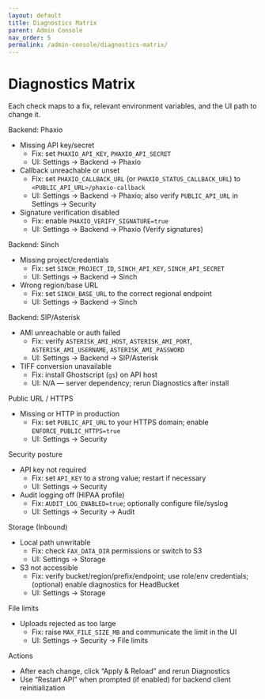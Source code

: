 ```yaml
---
layout: default
title: Diagnostics Matrix
parent: Admin Console
nav_order: 5
permalink: /admin-console/diagnostics-matrix/
---
```


# Diagnostics Matrix

Each check maps to a fix, relevant environment variables, and the UI path to change it.

Backend: Phaxio
- Missing API key/secret
  - Fix: set `PHAXIO_API_KEY`, `PHAXIO_API_SECRET`
  - UI: Settings → Backend → Phaxio
- Callback unreachable or unset
  - Fix: set `PHAXIO_CALLBACK_URL` (or `PHAXIO_STATUS_CALLBACK_URL`) to `<PUBLIC_API_URL>/phaxio-callback`
  - UI: Settings → Backend → Phaxio; also verify `PUBLIC_API_URL` in Settings → Security
- Signature verification disabled
  - Fix: enable `PHAXIO_VERIFY_SIGNATURE=true`
  - UI: Settings → Backend → Phaxio (Verify signatures)

Backend: Sinch
- Missing project/credentials
  - Fix: set `SINCH_PROJECT_ID`, `SINCH_API_KEY`, `SINCH_API_SECRET`
  - UI: Settings → Backend → Sinch
- Wrong region/base URL
  - Fix: set `SINCH_BASE_URL` to the correct regional endpoint
  - UI: Settings → Backend → Sinch

Backend: SIP/Asterisk
- AMI unreachable or auth failed
  - Fix: verify `ASTERISK_AMI_HOST`, `ASTERISK_AMI_PORT`, `ASTERISK_AMI_USERNAME`, `ASTERISK_AMI_PASSWORD`
  - UI: Settings → Backend → SIP/Asterisk
- TIFF conversion unavailable
  - Fix: install Ghostscript (`gs`) on API host
  - UI: N/A — server dependency; rerun Diagnostics after install

Public URL / HTTPS
- Missing or HTTP in production
  - Fix: set `PUBLIC_API_URL` to your HTTPS domain; enable `ENFORCE_PUBLIC_HTTPS=true`
  - UI: Settings → Security

Security posture
- API key not required
  - Fix: set `API_KEY` to a strong value; restart if necessary
  - UI: Settings → Security
- Audit logging off (HIPAA profile)
  - Fix: `AUDIT_LOG_ENABLED=true`; optionally configure file/syslog
  - UI: Settings → Security → Audit

Storage (Inbound)
- Local path unwritable
  - Fix: check `FAX_DATA_DIR` permissions or switch to S3
  - UI: Settings → Storage
- S3 not accessible
  - Fix: verify bucket/region/prefix/endpoint; use role/env credentials; (optional) enable diagnostics for HeadBucket
  - UI: Settings → Storage

File limits
- Uploads rejected as too large
  - Fix: raise `MAX_FILE_SIZE_MB` and communicate the limit in the UI
  - UI: Settings → Security → File limits

Actions
- After each change, click “Apply & Reload” and rerun Diagnostics
- Use “Restart API” when prompted (if enabled) for backend client reinitialization

